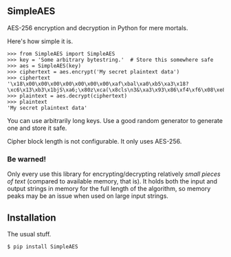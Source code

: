 ## SimpleAES

AES-256 encryption and decryption in Python for mere mortals.

Here's how simple it is.

    >>> from SimpleAES import SimpleAES
    >>> key = 'Some arbitrary bytestring.'  # Store this somewhere safe
    >>> aes = SimpleAES(key)
    >>> ciphertext = aes.encrypt('My secret plaintext data')
    >>> ciphertext
    '\x18\x00\x00\x00\x00\x00\x00\x00\xaf\xbal\xa0\xb5\xa3\x18?\xc6\x13\xb3\x1bjS\xa6;\x80z\xca(\x8cls\n3&\xa3\x93\x86\xf4\xf6\x08\xe8y\x05V\xa7\xc2\x1d\x03G\xff\x9fS\x80\xf5\x1b\x05'
    >>> plaintext = aes.decrypt(ciphertext)
    >>> plaintext
    'My secret plaintext data'

You can use arbitrarily long keys.  Use a good random generator to generate
one and store it safe.

Cipher block length is not configurable.  It only uses AES-256.


### Be warned!

Only every use this library for encrypting/decrypting relatively *small pieces
of text* (compared to available memory, that is).  It holds both the input and
output strings in memory for the full length of the algorithm, so memory peaks
may be an issue when used on large input strings.


## Installation

The usual stuff.

    $ pip install SimpleAES

